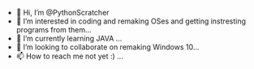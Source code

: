 - 👋 Hi, I’m @PythonScratcher
- 👀 I’m interested in coding and remaking OSes and getting instresting programs from them...
- 🌱 I’m currently learning JAVA ...
- 💞️ I’m looking to collaborate on remaking Windows 10...
- 📫 How to reach me not yet :) ...

<!---
PythonScratcher/PythonScratcher is a ✨ special ✨ repository because its `README.md` (this file) appears on your GitHub profile.
You can click the Preview link to take a look at your changes.
--->
